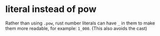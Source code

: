 # literal instead of pow

Rather than using `.pow`, rust number literals can have `_` in them to make them more readable, for example: `1_000`. (This also avoids the cast)
